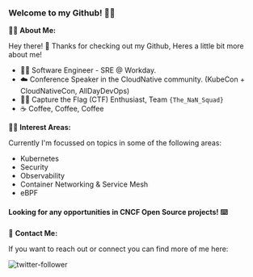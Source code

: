 ### Welcome to my Github! 🐱‍👓

🐱‍💻 **About Me:**

Hey there! 👋 
Thanks for checking out my Github, Heres a little bit more about me!

- 👨‍💻 Software Engineer - SRE @ Workday.
- ☁️ Conference Speaker in the CloudNative community. (KubeCon + CloudNativeCon, AllDayDevOps)
- 🐱‍👤 Capture the Flag (CTF) Enthusiast, Team `{The_NaN_Squad}`
- ☕ Coffee, Coffee, Coffee

🐱‍🚀 **Interest Areas:**

Currently I'm focussed on topics in some of the following areas:

- Kubernetes
- Security
- Observability
- Container Networking & Service Mesh
- eBPF

#### Looking for any opportunities in CNCF Open Source projects! ⌨️

💬 **Contact Me:**

If you want to reach out or connect you can find more of me here:

![twitter-follower](https://img.shields.io/twitter/follow/davekerr95?style=social) 

